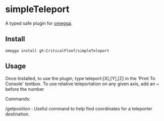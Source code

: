 
# simpleTeleport

A typed safe plugin for [omegga](https://github.com/brickadia-community/omegga).



## Install

`omegga install gh:CriticalFloof/simpleTeleport`

## Usage

Once Installed, to use the plugin, type teleport:[X],[Y],[Z] in the 'Print To Console' textbox.
To use relative teleportation on any given axis, add an ~ before the number

Commands:

/getposition : Useful command to help find coordinates for a teleporter destination.
